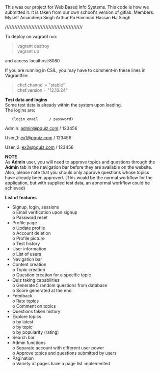 
This was our project for Web Based Info Systems.
This code is how we submitted it.
It is taken from our own school's version of gitlab.
Members:
Myself
Amandeep Singh
Arthur Pa
Hammad Hassan
HJ Singh

//////////////////////////////////////////////////

To deploy on vagrant run:  

> vagrant destroy   
> vagrant up

and access localhost:8080

If you are running in CSIL, you may have to comment-in these lines in Vagrantfile:
>chef.channel = "stable"  
>chef.version = "12.10.24"

**Test data and logins**  
Some test data is already within the system upon loading.  
The logins are:  

       (login_email     / password)
       
Admin:  admin@pquiz.com / 123456

User_1: ex1@pquiz.com   / 123456

User_2: ex2@pquiz.com   / 123456


**NOTE**  
As **Admin** user, you will need to approve topics and questions through the **Admin** tab in the navigation bar before they are available on the website.  
Also, please note that you should only approve questions whose topics have already been approved. 
(This would be the normal workflow for the application, but with supplied test data, an abnormal workflow could be achieved)

**List of features**  
-	Signup, login, sessions  
    o	Email verification upon signup  
    o	Password reset
-	Profile page  
    o	Update profile  
    o	Account deletion  
    o	Profile picture  
    o	Test history
-	User information  
    o	List of users
-	Navigation bar  
-	Content creation  
    o	Topic creation  
    o	Question creation for a specific topic
-	Quiz taking capabilities  
    o	Generate 5 random questions from database  
    o	Score generated at the end
-	Feedback  
    o	Rate topics  
    o	Comment on topics
-	Questions taken history  
-	Explore topics  
    o	by latest  
    o	by topic  
    o	by popularity (rating)
-	Search bar  
-	Admin functions  
    o	Separate account with different user power  
    o	Approve topics and questions submitted by users
-	Pagination  
    o	Variety of pages have a page list implemented
